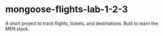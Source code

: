 # mongoose-flights-lab-1-2-3
A short project to track flights, tickets, and destinations. Built to learn the MEN stack. 
